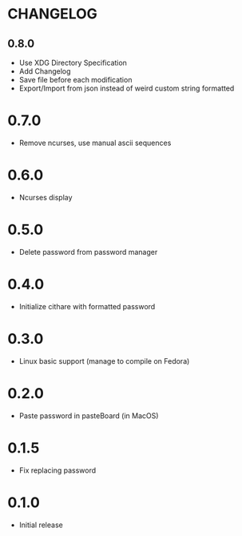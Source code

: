 # CHANGELOG

## 0.8.0
- Use XDG Directory Specification
- Add Changelog
- Save file before each modification
- Export/Import from json instead of weird custom string formatted

# 0.7.0
- Remove ncurses, use manual ascii sequences

# 0.6.0
- Ncurses display

# 0.5.0
- Delete password from password manager

# 0.4.0
- Initialize cithare with formatted password

# 0.3.0
- Linux basic support (manage to compile on Fedora)

# 0.2.0
- Paste password in pasteBoard (in MacOS)

# 0.1.5
- Fix replacing password

# 0.1.0
- Initial release
